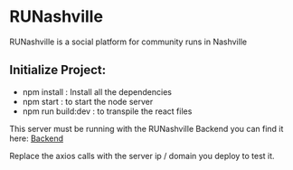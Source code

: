 # RUNashville
RUNashville is a social platform for community runs in Nashville

## Initialize Project:

- npm install : Install all the dependencies
- npm start : to start the node server
- npm run build:dev : to transpile the react files

This server must be running with the RUNashville Backend you
can find it here: [Backend](https://github.com/Speekz/RUNashville-backend)

Replace the axios calls with the server ip / domain you deploy to test it.